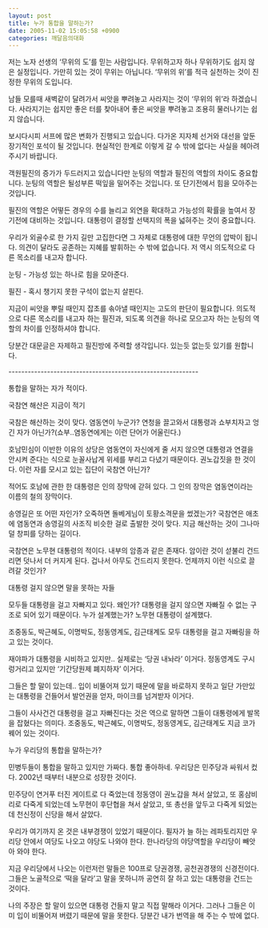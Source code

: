 ```yaml
---
layout: post
title: 누가 통합을 말하는가?
date: 2005-11-02 15:05:58 +0900
categories: 깨달음의대화
---
```

저는 노자 선생의 ‘무위의 도’를 믿는 사람입니다. 무위하고자 하나 무위하기도 쉽지 않은 실정입니다. 가만히 있는 것이 무위는 아닙니다. ‘무위의 위’를 적극 실천하는 것이 진정한 무위의 도입니다. 
  

  
남들 모를때 새벽같이 달려가서 씨앗을 뿌려놓고 사라지는 것이 ‘무위의 위’라 하겠습니다. 사라지기는 쉽지만 좋은 터를 찾아내어 좋은 씨앗을 뿌려놓고 조용히 물러나기는 쉽지 않습니다. 
  

  
보시다시피 서프에 많은 변화가 진행되고 있습니다. 다가온 지자체 선거와 대선을 앞둔 장기적인 포석이 될 것입니다. 현실적인 한계로 이렇게 갈 수 밖에 없다는 사실을 헤아려 주시기 바랍니다. 
  

  
객원필진의 증가가 두드러지고 있습니다만 눈팅의 역할과 필진의 역할의 차이도 중요합니다. 눈팅의 역할은 될성부른 떡잎을 밀어주는 것입니다. 또 단기전에서 힘을 모아주는 것입니다. 
  

  
필진의 역할은 어떻든 경우의 수를 늘리고 외연을 확대하고 가능성의 확률을 높여서 장기전에 대비하는 것입니다. 대통령이 결정할 선택지의 폭을 넓혀주는 것이 중요합니다. 
  

  
우리가 외골수로 한 가지 길만 고집한다면 그 자체로 대통령에 대한 무언의 압박이 됩니다. 의견이 달라도 공존하는 지혜를 발휘하는 수 밖에 없습니다. 저 역시 의도적으로 다른 목소리를 내고자 합니다. 
  

  
눈팅 - 가능성 있는 하나로 힘을 모아준다.
  
필진 - 혹시 챙기지 못한 구석이 없는지 살핀다. 
  

  
지금이 씨앗을 뿌릴 때인지 잡초를 솎아낼 때인지는 고도의 판단이 필요합니다. 의도적으로 다른 목소리를 내고자 하는 필진과, 되도록 의견을 하나로 모으고자 하는 눈팅의 역할의 차이를 인정하셔야 합니다.
  

  
당분간 대문글은 자제하고 필진방에 주력할 생각입니다. 있는듯 없는듯 있기를 원합니다.
  

  
\---\---\---\---\---\---\---\---\---\---\---\---\---\---\---\---\---\---\-----
  

  
통합을 말하는 자가 적이다.
  

  
국참연 해산은 지금이 적기
  
국참은 해산하는 것이 맞다. 염동연이 누군가? 연청을 끌고와서 대통령과 쇼부치자고 엉긴 자가 아닌가?(쇼부..염동연에게는 이런 단어가 어울린다.) 
  

  
호남민심이 이반한 이유의 상당은 염동연이 자신에게 줄 서지 않으면 대통령과 연결을 안시켜 준다는 식으로 눈꼴사납게 위세를 부리고 다녔기 때문이다. 권노갑짓을 한 것이다. 이런 자를 모시고 있는 집단이 국참연 아닌가?
  

  
적어도 호남에 관한 한 대통령은 인의 장막에 갇혀 있다. 그 인의 장막은 염동연이라는 이름의 철의 장막이다. 
  

  
송영길은 또 어떤 자인가? 오죽하면 돌베게님이 토황소격문을 썼겠는가? 국참연은 애초에 염동연과 송영길의 사조직 비슷한 걸로 출발한 것이 맞다. 지금 해산하는 것이 그나마 덜 창피를 당하는 길이다. 
  

  
국참연은 노무현 대통령의 적이다. 내부의 암종과 같은 존재다. 암이란 것이 섣불리 건드리면 덧나서 더 커지게 된다. 겁나서 아무도 건드리지 못한다. 언제까지 이런 식으로 끌려갈 것인가?
  

  
대통령 걸지 않으면 말을 못하는 자들
  
모두들 대통령을 걸고 자빠지고 있다. 왜인가? 대통령을 걸지 않으면 자빠질 수 없는 구조로 되어 있기 때문이다. 누가 설계했는가? 노무현 대통령이 설계했다. 
  

  
조중동도, 박근혜도, 이명박도, 정동영계도, 김근태계도 모두 대통령을 걸고 자빠링을 하고 있는 것이다. 
  

  
재야파가 대통령을 시비하고 있지만.. 실제로는 ‘당권 내놔라’ 이거다. 정동영계도 구시렁거리고 있지만 ‘기간당원제 폐지하자’ 이거다. 
  

  
그들은 할 말이 있는데.. 입이 비뚤어져 있기 때문에 말을 바로하지 못하고 일단 가만있는 대통령을 건들어서 발언권을 얻자, 마이크를 넘겨받자 이거다. 
  

  
그들이 사사건건 대통령을 걸고 자빠진다는 것은 역으로 말하면 그들이 대통령에게 발목을 잡혔다는 의미다. 조중동도, 박근혜도, 이명박도, 정동영계도, 김근태계도 지금 코가 꿰어 있는 것이다. 
  

  
누가 우리당의 통합을 말하는가?
  
민병두들이 통합을 말하고 있지만 가짜다. 통합 좋아하네. 우리당은 민주당과 싸워서 컸다. 2002년 때부터 내분으로 성장한 것이다. 
  

  
민주당이 연거푸 터진 게이트로 다 죽었는데 정동영이 권노갑을 쳐서 살았고, 또 홍삼비리로 다죽게 되었는데 노무현이 후단협을 쳐서 살았고, 또 총선을 앞두고 다죽게 되었는데 천신정이 신당을 해서 살았다.
  

  
우리가 여기까지 온 것은 내부경쟁이 있었기 때문이다. 필자가 늘 하는 레파토리지만 우리당 안에서 여당도 나오고 야당도 나와야 한다. 한나라당의 야당역할을 우리당이 빼앗아 와야 한다.
  

  
지금 우리당에서 나오는 이런저런 말들은 100프로 당권경쟁, 공천권경쟁의 신경전이다. 그들은 노골적으로 ‘떡을 달라’고 말을 못하니까 공연히 잘 하고 있는 대통령을 건드는 것이다. 
  

  
나의 주장은 할 말이 있으면 대통령 건들지 말고 직접 말해라 이거다. 그러나 그들은 이미 입이 비뚤어져 버렸기 때문에 말을 못한다. 당분간 내가 번역을 해 주는 수 밖에 없다.